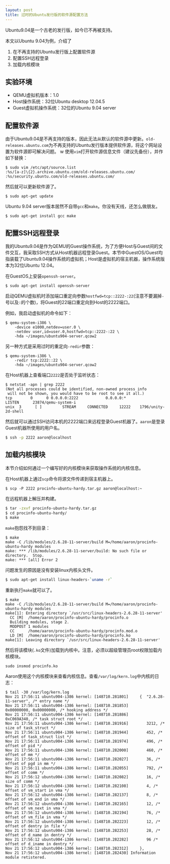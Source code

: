 ```yaml
---
layout: post
title: 过时的Ubuntu发行版的软件源配置方法
---
```


Ubuntu9.04是一个古老的发行版，如今已不再被支持。

本文以Ubuntu 9.04为例，介绍了

1. 在不再支持的Ubuntu发行版上配置软件源
2. 配置SSH远程登录
3. 加载内核模块

<!--more-->

## 实验环境

* QEMU虚拟机版本：1.0
* Host操作系统：32位Ubuntu desktop 12.04.5
* Guest虚拟机操作系统：32位的Ubuntu 9.04 server

## 配置软件源

由于Ubuntu9.04是不再支持的版本，因此无法从默认的软件源中更新。`old-releases.ubuntu.com`为不再支持的Ubuntu发行版本提供软件源，将这个网站设置为软件源即可解决问题。
w
使用`vim`打开软件源信息文件（建议先备份），并作如下替换：

```
$ sudo vim /etc/apt/source.list
:%s/[a-z]\{2}.archive.ubuntu.com/old-releases.ubuntu.com/
:%s/security.ubuntu.com/old-releases.ubuntu.com/
```

然后就可以更新软件源了。

```
$ sudo apt-get update
```

Ubuntu 9.04 server版本居然不自带`gcc`和`make`。你没有天线，还怎么做朋友。

```
$ sudo apt-get install gcc make
```

## 配置SSH远程登录

我的Ubuntu9.04是作为QEMU的Guest操作系统，为了方便Host与Guest间的文件交互，我采取SSH方式从Host机器远程登录Guest。本节中GuestOS/Guest均指装载了Ubuntu9.04操作系统的虚拟机；Host是虚拟机的宿主机器，操作系统版本为32位Ubuntu 12.04。

在GuestOS上安装`openssh-server`。

```
$ sudo apt-get install openssh-server
```

启动QEMU虚拟机时添加端口重定向参数`hostfwd=tcp::2222-:22`(注意不要漏掉`-`号以及`:`的个数)，将Guest的22端口重定向到Host的2222端口。

例如，我启动虚拟机的命令如下：

```
$ qemu-system-i386 \
    -device e1000,netdev=user.0 \
    -netdev user,id=user.0,hostfwd=tcp::2222-:22 \
    -hda ~/images/ubuntu904-server.qcow2
```

另一种方式是采用过时的重定向`-redir`参数：

```
$ qemu-system-i386 \
    -redir tcp:2222::22 \
    -hda ~/images/ubuntu904-server.qcow2
```

在Host机器上查看端口`2222`是否处于监听状态：

```
$ netstat -apn | grep 2222
(Not all processes could be identified, non-owned process info
 will not be shown, you would have to be root to see it all.)
tcp        0      0 0.0.0.0:2222            0.0.0.0:*               LISTEN      23874/qemu-system-i
unix  3      [ ]         STREAM     CONNECTED     12222    1796/unity-2d-shell
```

然后就可以通过SSH访问本机的2222端口来远程登录Guest机器了。`aaron`是登录Guest机器所使用的用户名。

```bash
$ ssh -p 2222 aaron@localhost
```

## 加载内核模块

本节介绍如何通过一个编写好的内核模块来获取操作系统的内核信息。

在Host机器上通过`scp`命令将源文件传递到宿主机器上。

```
$ scp -P 2222 procinfo-ubuntu-hardy.tar.gz aaron@localhost:~
```

在远程机器上解压并构建。

```bash
$ tar -zxvf procinfo-ubuntu-hardy.tar.gz
$ cd procinfo-ubuntu-hardy/
$ make
```

`make`抱怨找不到目录：

```
$ make
make -C /lib/modules/2.6.28-11-server/build M=/home/aaron/procinfo-ubuntu-hardy modules
make: *** /lib/modules/2.6.28-11-server/build: No such file or directory.  Stop.
make: *** [all] Error 2
```

问题发生的原因是没有安装linux内核头文件。

```bash
$ sudo apt-get install linux-headers-`uname -r`
```

重新执行`make`就可以了。

```
$ make
make -C /lib/modules/2.6.28-11-server/build M=/home/aaron/procinfo-ubuntu-hardy modules
make[1]: Entering directory `/usr/src/linux-headers-2.6.28-11-server'
  CC [M]  /home/aaron/procinfo-ubuntu-hardy/procinfo.o
  Building modules, stage 2.
  MODPOST 1 modules
  CC      /home/aaron/procinfo-ubuntu-hardy/procinfo.mod.o
  LD [M]  /home/aaron/procinfo-ubuntu-hardy/procinfo.ko
make[1]: Leaving directory `/usr/src/linux-headers-2.6.28-11-server'
```

然后将该模块(`.ko`文件)加载到内核中。注意，必须以超级管理员root权限加载内核模块。

```
sudo insmod procinfo.ko
```

Aaron使用这个内核模块来查看内核信息。查看`/var/log/kern.log`中内核的日志：

```
$ tail -30 /var/log/kern.log
Nov 21 17:56:11 ubuntu904-i386 kernel: [148710.281801]     {  "2.6.28-11-server", /* entry name */
Nov 21 17:56:11 ubuntu904-i386 kernel: [148710.281853]        0x00000000, 0x00000000, /* hooking address */
Nov 21 17:56:11 ubuntu904-i386 kernel: [148710.281886]        0xC069A340, /* task struct root */
Nov 21 17:56:11 ubuntu904-i386 kernel: [148710.281916]        3212, /* size of task_struct */
Nov 21 17:56:11 ubuntu904-i386 kernel: [148710.281944]        452, /* offset of task_struct list */
Nov 21 17:56:11 ubuntu904-i386 kernel: [148710.281974]        496, /* offset of pid */
Nov 21 17:56:11 ubuntu904-i386 kernel: [148710.282000]        460, /* offset of mm */
Nov 21 17:56:11 ubuntu904-i386 kernel: [148710.282027]        36, /* offset of pgd in mm */
Nov 21 17:56:11 ubuntu904-i386 kernel: [148710.282055]        792, /* offset of comm */
Nov 21 17:56:12 ubuntu904-i386 kernel: [148710.282082]        16, /* size of comm */
Nov 21 17:56:12 ubuntu904-i386 kernel: [148710.282108]        4, /* offset of vm_start in vma */
Nov 21 17:56:12 ubuntu904-i386 kernel: [148710.282137]        8, /* offset of vm_end in vma */
Nov 21 17:56:12 ubuntu904-i386 kernel: [148710.282165]        12, /* offset of vm_next in vma */
Nov 21 17:56:12 ubuntu904-i386 kernel: [148710.282194]        76, /* offset of vm_file in vma */
Nov 21 17:56:12 ubuntu904-i386 kernel: [148710.282223]        12, /* offset of dentry in file */
Nov 21 17:56:12 ubuntu904-i386 kernel: [148710.282253]        28, /* offset of d_name in dentry */
Nov 21 17:56:12 ubuntu904-i386 kernel: [148710.282282]        96 /* offset of d_iname in dentry */
Nov 21 17:56:12 ubuntu904-i386 kernel: [148710.282312]     },
Nov 21 17:56:12 ubuntu904-i386 kernel: [148710.282430] Information module retistered.
```
